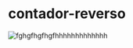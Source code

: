 # contador-reverso
![fghgfhgfhgfhhhhhhhhhhhhh](https://user-images.githubusercontent.com/73972922/171754026-f1424bb9-bce7-40c8-8212-4c5648af4cf4.png)
